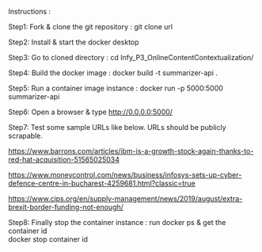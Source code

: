 Instructions :

Step1: Fork & clone the git repository : git clone url

Step2: Install & start the docker desktop

Step3: Go to cloned directory : cd Infy_P3_OnlineContentContextualization/

Step4: Build the docker image : docker build -t summarizer-api .

Step5: Run a container image instance : docker run -p 5000:5000 summarizer-api

Step6: Open a browser & type http://0.0.0.0:5000/

Step7: Test some sample URLs like below. URLs should be publicly scrapable.

https://www.barrons.com/articles/ibm-is-a-growth-stock-again-thanks-to-red-hat-acquisition-51565025034 

https://www.moneycontrol.com/news/business/infosys-sets-up-cyber-defence-centre-in-bucharest-4259681.html?classic=true

https://www.cips.org/en/supply-management/news/2019/august/extra-brexit-border-funding-not-enough/

Step8: Finally stop the container instance : 
run docker ps & get the container id   
docker stop container id

